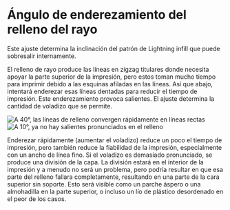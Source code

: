 Ángulo de enderezamiento del relleno del rayo
====
Este ajuste determina la inclinación del patrón de Lightning infill que puede sobresalir internamente.

El relleno de rayo produce las líneas en zigzag titulares donde necesita apoyar la parte superior de la impresión, pero estos toman mucho tiempo para imprimir debido a las esquinas afiladas en las líneas. Así que abajo, intentará enderezar esas líneas dentadas para reducir el tiempo de impresión. Este enderezamiento provoca salientes. El ajuste determina la cantidad de voladizo que se permite.

<!--screenshot {
"image_path": "lightning_infill_straightening_angle_40.png",
"models": [
    {
        "script": "cylinder.scad",
        "transformation": ["scaleZ(0.5)"]
    }
],
"camera_position": [36, 44, 19],
"settings": {
    "infill_pattern": "lightning",
    "wall_line_count": 0,
    "top_layers": 0,
    "lightning_infill_support_angle": 40,
    "lightning_infill_prune_angle": 10,
    "lightning_infill_straightening_angle": 40
},
"colours": 32
}-->
<!--screenshot {
"image_path": "lightning_infill_straightening_angle_10.png",
"models": [
    {
        "script": "cylinder.scad",
        "transformation": ["scaleZ(0.5)"]
    }
],
"camera_position": [36, 44, 19],
"settings": {
    "infill_pattern": "lightning",
    "wall_line_count": 0,
    "top_layers": 0,
    "lightning_infill_support_angle": 40,
    "lightning_infill_prune_angle": 10,
    "lightning_infill_straightening_angle": 10
},
"colours": 32
}-->
![A 40°, las líneas de relleno convergen rápidamente en líneas rectas](../images/lightning_infill_straightening_angle_40.png)
![A 10°, ya no hay salientes pronunciados en el relleno](../images/lightning_infill_straightening_angle_10.png)

Enderezar rápidamente (aumentar el voladizo) reduce un poco el tiempo de impresión, pero también reduce la fiabilidad de la impresión, especialmente con un ancho de línea fino. Si el voladizo es demasiado pronunciado, se produce una división de la capa. La división estará en el interior de la impresión y a menudo no será un problema, pero podría resultar en que esa parte del relleno fallara completamente, resultando en una parte de la cara superior sin soporte. Esto será visible como un parche áspero o una almohadilla en la parte superior, o incluso un lío de plástico desordenado en el peor de los casos.